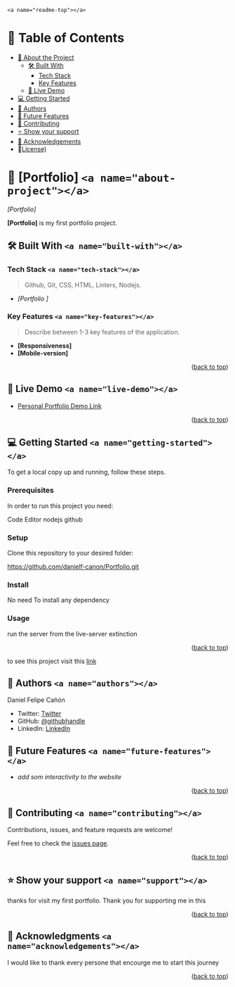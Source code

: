 `<a name="readme-top"></a>`

# 📗 Table of Contents

- [📖 About the Project](#about-project)
  - [🛠 Built With](#built-with)
    - [Tech Stack](#tech-stack)
    - [Key Features](#key-features)
  - [🚀 Live Demo](#live-demo)
- [💻 Getting Started](#getting-started)
- [👥 Authors](#authors)
- [🔭 Future Features](#future-features)
- [🤝 Contributing](#contributing)
- [⭐️ Show your support](#support)
- [🙏 Acknowledgements](#acknowledgements)
- 📝[License)](#license)

# 📖 [Portfolio] `<a name="about-project"></a>`

*[Portfolio]*

**[Portfolio]** is my first portfolio project.

## 🛠 Built With `<a name="built-with"></a>`

### Tech Stack `<a name="tech-stack"></a>`

> Github, Git, CSS, HTML, Linters, Nodejs.

- *[Portfolio ]*

### Key Features `<a name="key-features"></a>`

> Describe between 1-3 key features of the application.

- **[Responsiveness]**
- **[Mobile-version]**

<p align="right">(<a href="#readme-top">back to top</a>)</p>

## 🚀 Live Demo `<a name="live-demo"></a>`

* [Personal Portfolio Demo Link](https://danielf-canon.github.io/Portfolio/)

<p align="right">(<a href="#readme-top">back to top</a>)</p>

## 💻 Getting Started `<a name="getting-started"></a>`

To get a local copy up and running, follow these steps.

### Prerequisites

In order to run this project you need:

Code Editor
nodejs
github

### Setup

Clone this repository to your desired folder:

https://github.com/danielf-canon/Portfolio.git

### Install

No need To install any dependency

### Usage

run the server from the live-server extinction

<p align="right">(<a href="#readme-top">back to top</a>)</p>

to see this project visit this [link](https://danielf-canon.github.io/Portfolio/)

## 👥 Authors `<a name="authors"></a>`

Daniel Felipe Cañón

- Twitter: [Twitter](https://twitter.com/canonsanchezd)
- GitHub: [@githubhandle](https://github.com/danielf-canon)
- LinkedIn: [LinkedIn](https://linkedin.com/in/daniel-felipe-canon-sanchez)

## 🔭 Future Features `<a name="future-features"></a>`

- *add som interactivity to the website*

<p align="right">(<a href="#readme-top">back to top</a>)</p>

## 🤝 Contributing `<a name="contributing"></a>`

Contributions, issues, and feature requests are welcome!

Feel free to check the [issues page](../../issues/).

<p align="right">(<a href="#readme-top">back to top</a>)</p>

## ⭐️ Show your support `<a name="support"></a>`

thanks for visit my first portfolio.
Thank you for supporting me in this

<p align="right">(<a href="#readme-top">back to top</a>)</p>

## 🙏 Acknowledgments `<a name="acknowledgements"></a>`

I would like to thank every persone that encourge me to start this journey

<p align="right">(<a href="#readme-top">back to top</a>)</p>
